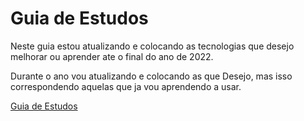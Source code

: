 # Guia de Estudos
Neste guia estou atualizando e colocando as tecnologias que desejo melhorar ou aprender ate o final do ano de 2022. 

Durante o ano vou atualizando e colocando as que Desejo, mas isso correspondendo aquelas que ja vou aprendendo a usar.

[Guia de Estudos](https://github.com/marcos-P-R/projeto-estudos/blob/main/guiaEstudos.md)
